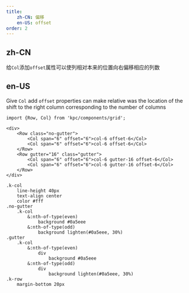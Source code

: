 ```yaml
---
title:
    zh-CN: 偏移
    en-US: offset
order: 2
---
```


## zh-CN

给`Col`添加`offset`属性可以使列相对本来的位置向右偏移相应的列数

## en-US
Give ` Col ` add ` offset ` properties can make relative was the location of the shift to the right column corresponding to the number of columns

```vdt
import {Row, Col} from 'kpc/components/grid';

<div>
    <Row class="no-gutter">
        <Col span="6" offset="6">col-6 offset-6</Col>
        <Col span="6" offset="6">col-6 offset-6</Col>
    </Row>
    <Row gutter="16" class="gutter">
        <Col span="6" offset="6">col-6 gutter-16 offset-6</Col>
        <Col span="6" offset="6">col-6 gutter-16 offset-6</Col>
    </Row>
</div>
```

```styl
.k-col
    line-height 40px
    text-align center
    color #fff
.no-gutter
    .k-col
        &:nth-of-type(even)
            background #0a5eee
        &:nth-of-type(odd)
            background lighten(#0a5eee, 30%)
.gutter
    .k-col
        &:nth-of-type(even)
            div
                background #0a5eee
        &:nth-of-type(odd)
            div
                background lighten(#0a5eee, 30%)
.k-row
    margin-bottom 20px
```
